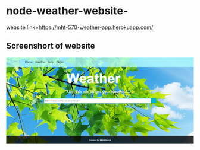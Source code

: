 # node-weather-website-


website link=https://mht-570-weather-app.herokuapp.com/

## Screenshort of website

![img](img.png)
